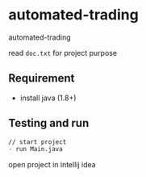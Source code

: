 # automated-trading

automated-trading

read `doc.txt` for project purpose

## Requirement

- install java (1.8+)

## Testing and run

```zsh
// start project
- run Main.java
```

open project in intellij idea
